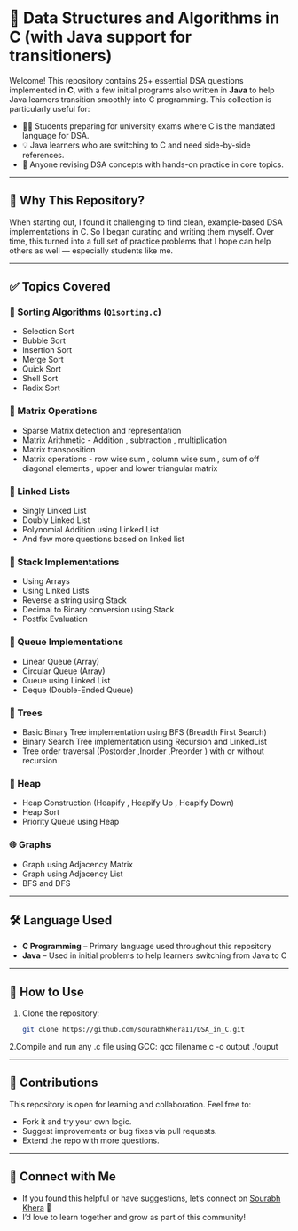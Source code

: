 # 📘 Data Structures and Algorithms in C (with Java support for transitioners)

Welcome! This repository contains 25+ essential DSA questions implemented in **C**, with a few initial programs also written in **Java** to help Java learners 
transition smoothly into C programming. This collection is particularly useful for:

- 🧑‍🎓 Students preparing for university exams where C is the mandated language for DSA.
- 💡 Java learners who are switching to C and need side-by-side references.
- 🚀 Anyone revising DSA concepts with hands-on practice in core topics.

---

## 📌 Why This Repository?

When starting out, I found it challenging to find clean, example-based DSA implementations in C. 
So I began curating and writing them myself. Over time, this turned into a full set of practice problems that I hope can help others as well — especially students like me.

---

## ✅ Topics Covered

### 🔁 Sorting Algorithms (`Q1sorting.c`)
- Selection Sort
- Bubble Sort
- Insertion Sort
- Merge Sort
- Quick Sort
- Shell Sort
- Radix Sort

### 🧮 Matrix Operations
- Sparse Matrix detection and representation 
- Matrix Arithmetic - Addition , subtraction , multiplication 
- Matrix transposition
- Matrix operations - row wise sum , column wise sum , sum of off diagonal elements , upper and lower triangular matrix 

### 🔗 Linked Lists
- Singly Linked List
- Doubly Linked List
- Polynomial Addition using Linked List
- And few more questions based on linked list

### 🥞 Stack Implementations
- Using Arrays
- Using Linked Lists
- Reverse a string using Stack
- Decimal to Binary conversion using Stack
- Postfix Evaluation

### 🧾 Queue Implementations
- Linear Queue (Array)
- Circular Queue (Array)
- Queue using Linked List
- Deque (Double-Ended Queue)

### 🌳 Trees 
- Basic Binary Tree implementation using BFS (Breadth First Search)
- Binary Search Tree implementation using Recursion and LinkedList
- Tree order traversal (Postorder ,Inorder ,Preorder ) with or without recursion 

### 🔺 Heap
- Heap Construction (Heapify , Heapify Up , Heapify Down)
- Heap Sort
- Priority Queue using Heap

### 🌐 Graphs
- Graph using Adjacency Matrix
- Graph using Adjacency List
- BFS and DFS

---

## 🛠 Language Used

- **C Programming** – Primary language used throughout this repository
- **Java** – Used in initial problems to help learners switching from Java to C

---

## 🚀 How to Use

1. Clone the repository:
   ```bash
   git clone https://github.com/sourabhkhera11/DSA_in_C.git
2.Compile and run any .c file using GCC:
    gcc filename.c -o output
    ./ouput
    
---

## 🤝 Contributions
This repository is open for learning and collaboration. Feel free to:
- Fork it and try your own logic.
- Suggest improvements or bug fixes via pull requests.
- Extend the repo with more questions.

---

## 📣 Connect with Me
- If you found this helpful or have suggestions, let’s connect on [Sourabh Khera](https://www.linkedin.com/in/sourabh-khera-356766227/) 💬
- I’d love to learn together and grow as part of this community!
